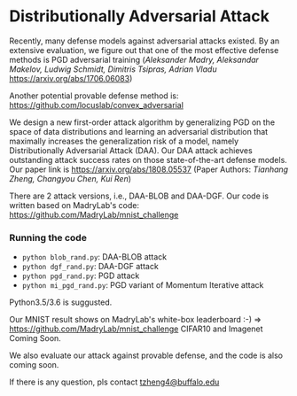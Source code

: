 # Distributionally Adversarial Attack

Recently, many defense models against adversarial attacks existed. By an extensive evaluation, we figure out that one of the 
most effective defense methods is PGD adversarial training (*Aleksander Madry, Aleksandar Makelov, Ludwig Schmidt, Dimitris Tsipras, Adrian Vladu* https://arxiv.org/abs/1706.06083)

Another potential provable defense method is:
https://github.com/locuslab/convex_adversarial

We design a new first-order attack algorithm by generalizing PGD on the space of data distributions and learning an adversarial distribution that maximally increases the generalization risk of a model, namely Distributionally Adversarial Attack (DAA). Our DAA attack achieves outstanding attack success rates on those state-of-the-art defense models. 
Our paper link is https://arxiv.org/abs/1808.05537 (Paper Authors: *Tianhang Zheng, Changyou Chen, Kui Ren*) 

There are 2 attack versions, i.e., DAA-BLOB and DAA-DGF. Our code is written based on MadryLab's code: https://github.com/MadryLab/mnist_challenge


### Running the code
- `python blob_rand.py`: DAA-BLOB attack
- `python dgf_rand.py`: DAA-DGF attack
- `python pgd_rand.py`: PGD attack
- `python mi_pgd_rand.py`: PGD variant of Momentum Iterative attack

Python3.5/3.6 is suggusted.

Our MNIST result shows on MadryLab's white-box leaderboard :-) =>  https://github.com/MadryLab/mnist_challenge
CIFAR10 and Imagenet Coming Soon.

We also evaluate our attack against provable defense, and the code is also coming soon.

If there is any question, pls contact tzheng4@buffalo.edu
